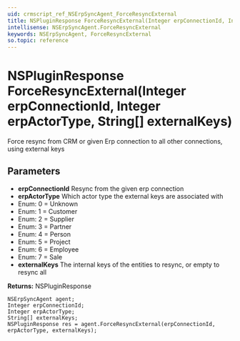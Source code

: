 ```yaml
---
uid: crmscript_ref_NSErpSyncAgent_ForceResyncExternal
title: NSPluginResponse ForceResyncExternal(Integer erpConnectionId, Integer erpActorType, String[] externalKeys)
intellisense: NSErpSyncAgent.ForceResyncExternal
keywords: NSErpSyncAgent, ForceResyncExternal
so.topic: reference
---
```


# NSPluginResponse ForceResyncExternal(Integer erpConnectionId, Integer erpActorType, String[] externalKeys)

Force resync from CRM or given Erp connection to all other connections, using external keys

## Parameters

* **erpConnectionId** Resync from the given erp connection
* **erpActorType** Which actor type the external keys are associated with
* Enum: 0 = Unknown
* Enum: 1 = Customer
* Enum: 2 = Supplier
* Enum: 3 = Partner
* Enum: 4 = Person
* Enum: 5 = Project
* Enum: 6 = Employee
* Enum: 7 = Sale
* **externalKeys** The internal keys of the entities to resync, or empty to resync all

**Returns:** NSPluginResponse

```crmscript
NSErpSyncAgent agent;
Integer erpConnectionId;
Integer erpActorType;
String[] externalKeys;
NSPluginResponse res = agent.ForceResyncExternal(erpConnectionId, erpActorType, externalKeys);
```


